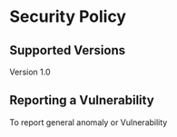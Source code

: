 # Security Policy

## Supported Versions

Version 1.0


## Reporting a Vulnerability


To report general anomaly or Vulnerability

